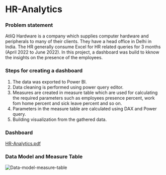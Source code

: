 # HR-Analytics

### Problem statement

AtliQ Hardware is a company which supplies computer hardware and peripherals to many of their clients. They have a head office in Delhi in India. The HR generally consume Excel for HR related queries for 3 months (April 2022 to June 2022). In this project, a dashboard was build to kknow the insights on the presence of the employees. 

### Steps for creating a dashboard

1. The data was exported to Power BI. 
2. Data cleaning is performed using power query editor.
3. Measures are created in measure table which are used for calculating the required parameters such as employees presence percent, work fom home percent and sick        leave percent and so on.
4. Parameters in the measure table are calculated using DAX and Power query.
5. Building visualization from the gathered data.

### Dashboard


[HR-Analytics.pdf](https://github.com/bhargavchebolu/HR-Analytics/files/10611775/HR-Analytics.pdf)


### Data Model and Measure Table


![Data-model-measure-table](https://user-images.githubusercontent.com/65249485/216837124-5027d1cc-3e16-4950-84a6-e95f6bbb89d9.jpg)


